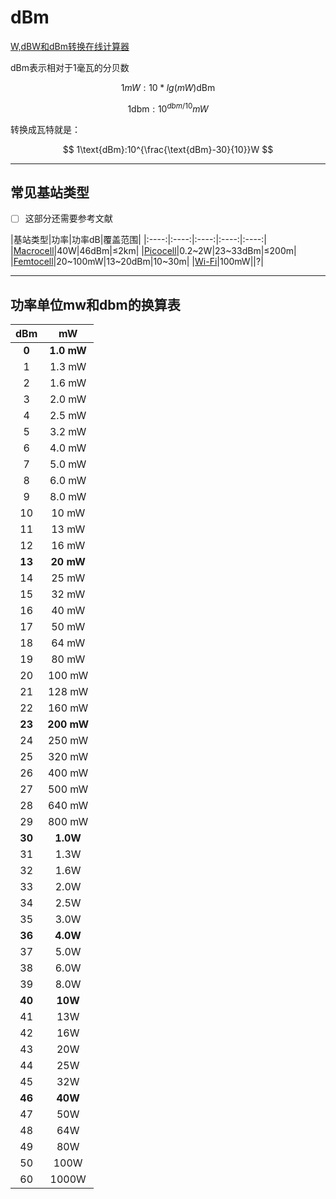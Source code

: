 # dBm

[W,dBW和dBm转换在线计算器](http://www.elecfans.com/tools/dbm.htm)

dBm表示相对于1毫瓦的分贝数

$$ 1mW:10*lg{(mW)\text{dBm}} $$

$$ 1\text{dbm}:10^{dbm/10}mW $$

转换成瓦特就是：

$$ 1\text{dBm}:10^{\frac{\text{dBm}-30}{10}}W $$

----

## 常见基站类型

- [ ] 这部分还需要参考文献

|基站类型|功率|功率dB|覆盖范围|
|:----:|:----:|:----:|:----:|:----:|
|[Macrocell](https://en.wikipedia.org/wiki/Macrocell)|40W|46dBm|$\leq$2km|
|[Picocell](https://en.wikipedia.org/wiki/Picocell)|0.2~2W|23~33dBm|$\leq$200m|
|[Femtocell](https://en.wikipedia.org/wiki/Femtocell)|20~100mW|13~20dBm|10~30m|
|[Wi-Fi](https://en.wikipedia.org/wiki/Wi-Fi)|100mW||?|

----

## 功率单位mw和dbm的换算表

|dBm|mW|
|:----:|:----:|
| **0**| **1.0 mW**|
|1|1.3 mW|
|2|1.6 mW|
|3|2.0 mW|
|4|2.5 mW|
|5|3.2 mW|
|6|4.0 mW|
|7|5.0 mW|
|8|6.0 mW|
|9|8.0 mW|
|10|10 mW|
|11|13 mW|
|12|16 mW|
|**13**|**20 mW**|
|14|25 mW|
|15|32 mW|
|16|40 mW|
|17|50 mW|
|18|64 mW|
|19|80 mW|
|20|100 mW|
|21|128 mW|
|22|160 mW|
|**23**|**200 mW**|
|24|250 mW|
|25|320 mW|
|26|400 mW|
|27|500 mW|
|28|640 mW|
|29|800 mW|
|**30**|**1.0W**|
|31|1.3W|
|32|1.6W|
|33|2.0W|
|34|2.5W|
|35|3.0W|
|**36**|**4.0W**|
|37|5.0W|
|38|6.0W|
|39|8.0W|
|**40**|**10W**|
|41|13W|
|42|16W|
|43|20W|
|44|25W|
|45|32W|
|**46**|**40W**|
|47|50W|
|48|64W|
|49|80W|
|50|100W|
|60|1000W|
